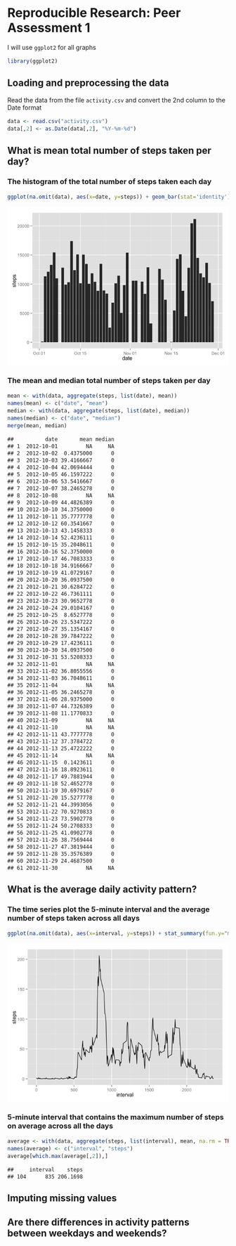 # Reproducible Research: Peer Assessment 1

I will use `ggplot2` for all graphs

```r
library(ggplot2)
```

## Loading and preprocessing the data

Read the data from the file `activity.csv` and convert the 2nd column to the Date format

```r
data <- read.csv("activity.csv")
data[,2] <- as.Date(data[,2], "%Y-%m-%d")
```

## What is mean total number of steps taken per day?

### The histogram of the total number of steps taken each day

```r
ggplot(na.omit(data), aes(x=date, y=steps)) + geom_bar(stat='identity')
```

![](PA1_template_files/figure-html/unnamed-chunk-3-1.png) 

### The **mean** and **median** total number of steps taken per day

```r
mean <- with(data, aggregate(steps, list(date), mean))
names(mean) <- c("date", "mean")
median <- with(data, aggregate(steps, list(date), median))
names(median) <- c("date", "median")
merge(mean, median)
```

```
##          date       mean median
## 1  2012-10-01         NA     NA
## 2  2012-10-02  0.4375000      0
## 3  2012-10-03 39.4166667      0
## 4  2012-10-04 42.0694444      0
## 5  2012-10-05 46.1597222      0
## 6  2012-10-06 53.5416667      0
## 7  2012-10-07 38.2465278      0
## 8  2012-10-08         NA     NA
## 9  2012-10-09 44.4826389      0
## 10 2012-10-10 34.3750000      0
## 11 2012-10-11 35.7777778      0
## 12 2012-10-12 60.3541667      0
## 13 2012-10-13 43.1458333      0
## 14 2012-10-14 52.4236111      0
## 15 2012-10-15 35.2048611      0
## 16 2012-10-16 52.3750000      0
## 17 2012-10-17 46.7083333      0
## 18 2012-10-18 34.9166667      0
## 19 2012-10-19 41.0729167      0
## 20 2012-10-20 36.0937500      0
## 21 2012-10-21 30.6284722      0
## 22 2012-10-22 46.7361111      0
## 23 2012-10-23 30.9652778      0
## 24 2012-10-24 29.0104167      0
## 25 2012-10-25  8.6527778      0
## 26 2012-10-26 23.5347222      0
## 27 2012-10-27 35.1354167      0
## 28 2012-10-28 39.7847222      0
## 29 2012-10-29 17.4236111      0
## 30 2012-10-30 34.0937500      0
## 31 2012-10-31 53.5208333      0
## 32 2012-11-01         NA     NA
## 33 2012-11-02 36.8055556      0
## 34 2012-11-03 36.7048611      0
## 35 2012-11-04         NA     NA
## 36 2012-11-05 36.2465278      0
## 37 2012-11-06 28.9375000      0
## 38 2012-11-07 44.7326389      0
## 39 2012-11-08 11.1770833      0
## 40 2012-11-09         NA     NA
## 41 2012-11-10         NA     NA
## 42 2012-11-11 43.7777778      0
## 43 2012-11-12 37.3784722      0
## 44 2012-11-13 25.4722222      0
## 45 2012-11-14         NA     NA
## 46 2012-11-15  0.1423611      0
## 47 2012-11-16 18.8923611      0
## 48 2012-11-17 49.7881944      0
## 49 2012-11-18 52.4652778      0
## 50 2012-11-19 30.6979167      0
## 51 2012-11-20 15.5277778      0
## 52 2012-11-21 44.3993056      0
## 53 2012-11-22 70.9270833      0
## 54 2012-11-23 73.5902778      0
## 55 2012-11-24 50.2708333      0
## 56 2012-11-25 41.0902778      0
## 57 2012-11-26 38.7569444      0
## 58 2012-11-27 47.3819444      0
## 59 2012-11-28 35.3576389      0
## 60 2012-11-29 24.4687500      0
## 61 2012-11-30         NA     NA
```

## What is the average daily activity pattern?

### The time series plot the 5-minute interval and the average number of steps taken across all days

```r
ggplot(na.omit(data), aes(x=interval, y=steps)) + stat_summary(fun.y="mean", geom="line")
```

![](PA1_template_files/figure-html/unnamed-chunk-5-1.png) 

### 5-minute interval that contains the maximum number of steps on average across all the days

```r
average <- with(data, aggregate(steps, list(interval), mean, na.rm = TRUE))
names(average) <- c("interval", "steps")
average[which.max(average[,2]),]
```

```
##     interval    steps
## 104      835 206.1698
```

## Imputing missing values



## Are there differences in activity patterns between weekdays and weekends?
